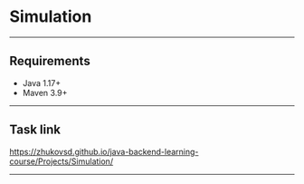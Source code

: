 # Simulation
_____
## Requirements
- Java 1.17+
- Maven 3.9+
_____
## Task link
https://zhukovsd.github.io/java-backend-learning-course/Projects/Simulation/
_____

